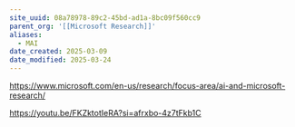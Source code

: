 ```yaml
---
site_uuid: 08a78978-89c2-45bd-ad1a-8bc09f560cc9
parent_org: '[[Microsoft Research]]'
aliases:
  - MAI
date_created: 2025-03-09
date_modified: 2025-03-24
---
```


https://www.microsoft.com/en-us/research/focus-area/ai-and-microsoft-research/

https://youtu.be/FKZktotIeRA?si=afrxbo-4z7tFkb1C